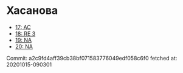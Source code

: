 # Хасанова
- [17: AC](17.md)
- [18: RE 3](18.md)
- [19: NA](19.md)
- [20: NA](20.md)

Commit: a2c9fd4aff39cb38bf071583776049edf058c6f0
 fetched at: 20201015-090301
